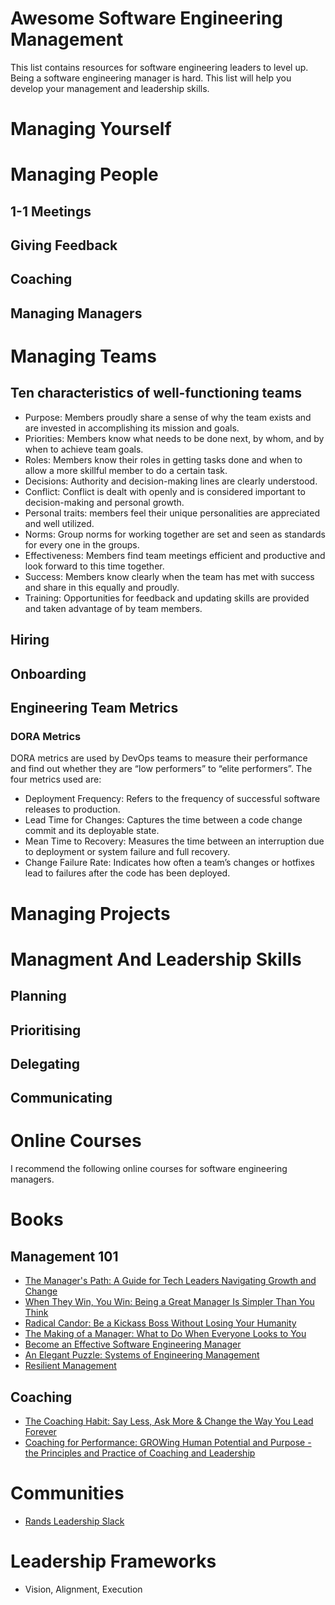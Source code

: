 # Awesome Software Engineering Management

This list contains resources for software engineering leaders to level up. Being a software engineering manager is hard. This list will help you develop your management and leadership skills. 

# Managing Yourself

# Managing People

## 1-1 Meetings
## Giving Feedback
## Coaching
## Managing Managers

# Managing Teams

## Ten characteristics of well-functioning teams
- Purpose: Members proudly share a sense of why the team exists and are invested in accomplishing its mission and goals.
- Priorities: Members know what needs to be done next, by whom, and by when to achieve team goals.
- Roles: Members know their roles in getting tasks done and when to allow a more skillful member to do a certain task.
- Decisions: Authority and decision-making lines are clearly understood.
- Conflict: Conflict is dealt with openly and is considered important to decision-making and personal growth.
- Personal traits: members feel their unique personalities are appreciated and well utilized.
- Norms: Group norms for working together are set and seen as standards for every one in the groups.
- Effectiveness: Members find team meetings efficient and productive and look forward to this time together.
- Success: Members know clearly when the team has met with success and share in this equally and proudly.
- Training: Opportunities for feedback and updating skills are provided and taken advantage of by team members.

## Hiring
## Onboarding
## Engineering Team Metrics

### DORA Metrics
DORA metrics are used by DevOps teams to measure their performance and find out whether they are “low performers” to “elite performers”. The four metrics used are:
- Deployment Frequency: Refers to the frequency of successful software releases to production.
- Lead Time for Changes: Captures the time between a code change commit and its deployable state.
- Mean Time to Recovery: Measures the time between an interruption due to deployment or system failure and full recovery.
- Change Failure Rate: Indicates how often a team’s changes or hotfixes lead to failures after the code has been deployed.

# Managing Projects

# Managment And Leadership Skills

## Planning
## Prioritising 
## Delegating
## Communicating

# Online Courses 
I recommend the following online courses for software engineering managers. 

# Books

## Management 101
- [The Manager's Path: A Guide for Tech Leaders Navigating Growth and Change](https://www.goodreads.com/book/show/33369254-the-manager-s-path])
- [When They Win, You Win: Being a Great Manager Is Simpler Than You Think](https://www.goodreads.com/book/show/58724926-when-they-win-you-win)
- [Radical Candor: Be a Kickass Boss Without Losing Your Humanity](https://www.goodreads.com/book/show/29939161-radical-candor)
- [The Making of a Manager: What to Do When Everyone Looks to You](https://www.goodreads.com/book/show/38821039-the-making-of-a-manager)
- [Become an Effective Software Engineering Manager](https://www.goodreads.com/book/show/50363684-become-an-effective-software-engineering-manager)
- [An Elegant Puzzle: Systems of Engineering Management](https://www.goodreads.com/book/show/45303387-an-elegant-puzzle)
- [Resilient Management](https://www.goodreads.com/book/show/45767533-resilient-management)

## Coaching
- [The Coaching Habit: Say Less, Ask More & Change the Way You Lead Forever](https://www.goodreads.com/book/show/29342515-the-coaching-habit)
- [Coaching for Performance: GROWing Human Potential and Purpose - the Principles and Practice of Coaching and Leadership](https://www.goodreads.com/book/show/949515.Coaching_for_Performance)

# Communities 

- [Rands Leadership Slack](https://randsinrepose.com/welcome-to-rands-leadership-slack/)

# Leadership Frameworks 
- Vision, Alignment, Execution 
